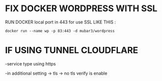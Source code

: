 # FIX DOCKER WORDPRESS WITH SSL
RUN DOCKER local port in 443 for use SSL LIKE THIS :
```
docker run --name wp -p 83:443 -d mubar3/wordpress
```

# IF USING TUNNEL CLOUDFLARE
-service type using https

-in additional setting -> tls -> no tls verify is enable